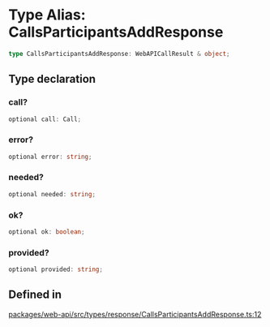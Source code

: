 # Type Alias: CallsParticipantsAddResponse

```ts
type CallsParticipantsAddResponse: WebAPICallResult & object;
```

## Type declaration

### call?

```ts
optional call: Call;
```

### error?

```ts
optional error: string;
```

### needed?

```ts
optional needed: string;
```

### ok?

```ts
optional ok: boolean;
```

### provided?

```ts
optional provided: string;
```

## Defined in

[packages/web-api/src/types/response/CallsParticipantsAddResponse.ts:12](https://github.com/slackapi/node-slack-sdk/blob/main/packages/web-api/src/types/response/CallsParticipantsAddResponse.ts#L12)
